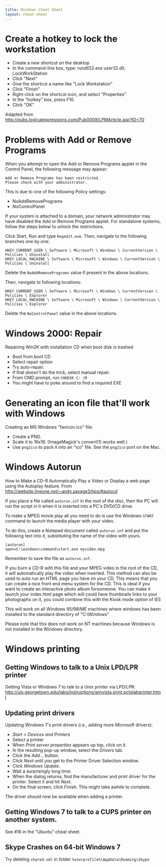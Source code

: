 ```yaml
---
title: Windows Cheat Sheet
layout: cheat-sheet
---
```


# Create a hotkey to lock the workstation

* Create a new shortcut on the desktop
* In the command-line box, type: rundll32.exe user32.dll, LockWorkStation
* Click "Next"
* Give the shortcut a name like "Lock Workstation"
* Click "Finish"
* Right-click on the shortcut icon, and select "Properties"
* In the "hotkey" box, press F10.
* Click "OK"

Adapted from <http://pubs.logicalexpressions.com/Pub0009/LPMArticle.asp?ID=70>

# Problems with Add or Remove Programs

When you attempt to open the Add or Remove Programs applet in the
Control Panel, the following message may appear:

    Add or Remove Programs has been restricted.
    Please check with your administrator.

This is due to one of the following Policy settings:

* NoAddRemovePrograms
* NoControlPanel

If your system is attached to a domain, your network administrator may have
disabled the Add or Remove Programs applet. For standalone systems, follow
the steps below to unlock the restrictions.

Click Start, Run and type `Regedit.exe`. Then, navigate to the following
branches one by one:

    HKEY_CURRENT_USER \ Software \ Microsoft \ Windows \ CurrentVersion \ Policies \ Uninstall
    HKEY_LOCAL_MACHINE \ Software \ Microsoft \ Windows \ CurrentVersion \ Policies \ Uninstall

Delete the `NoAddRemovePrograms` value if present in the above locations.

Then, navigate to following locations:

    HKEY_CURRENT_USER \ Software \ Microsoft \ Windows \ CurrentVersion \ Policies \ Explorer
    HKEY_LOCAL_MACHINE \ Software \ Microsoft \ Windows \ CurrentVersion \ Policies \ Explorer

Delete the `NoControlPanel` value in the above locations.

# Windows 2000: Repair

Repairing Win2K with installation CD when boot disk is trashed

* Boot from boot CD
* Select repair option
* Try auto-repair.
* If that doesn't do the trick, select manual repair.
* From CMD prompt, run `CHKDSK C: /R`
* You might have to poke around to find a required EXE

# Generating an icon file that'll work with Windows

Creating an MS Windows "favicon.ico" file:

- Create a PNG.
- Scale it to 16x16. (ImageMagick's *convert*(1) works well.)
- Use `png2ico` to pack it into an "ico" file. See the `png2ico` port on
  the Mac.

# Windows Autorun

How to Make a CD-R Automatically Play a Video or Display a web page using
the Autoplay feature. From
<http://website.lineone.net/~andy.savage3/tips/#autocd>

If you place a file called `autorun.inf` in the root of the disc, then the
PC will run the script in it when it is inserted into a PC's DVD/CD drive.

To make a MPEG movie play all you need to do is use the Windows `START`
command to launch the media player with your video.

To do this, create a Notepad document called `autorun.inf` and put the
following text into it, substituting the name of the video with yours.

    [autorun]
    open=C:\windows\command\start.exe myvideo.mpg

Remember to save the file as `autorun.inf`.

If you burn a CD-R with this file and your MPEG video in the root of the CD,
it will automatically play the video when inserted. This method can also be
used to auto run an HTML page you have on your CD, This means that you can
create a nice front end menu system for the CD. This is ideal if you want
to create an interactive photo album forsomeone. You can make it launch
your index.html page which will could have thumbnails links to your
photographs on it, you could combine this with the Kiosk mode option of IE5

This will work on all Windows 95/98/ME machines where windows has been
installed to the standard directory of "C:\Windows"

Please note that this does not work on NT machines because Windows is not
installed in the Windows directory.

# Windows printing

## Getting Windows to talk to a Unix LPD/LPR printer

Getting Vista or Windows 7 to talk to a Unix printer via LPD/LPR:
<http://uis.georgetown.edu/labs/instructions/winvista.print.pctolabprinter.html>

## Updating print drivers

Updating Windows 7's print drivers (i.e., adding more Microsoft drivers):

* *Start > Devices and Printers*
* Select a printer
* When *Print server properties* appears up top, click on it.
* In the resulting pop-up window, select the *Drivers* tab.
* Click the *Add...* button.
* Click *Next* until you get to the Printer Driver Selection window.
* Click *Windows Update*.
* Wait a surprisingly long time.
* When the dialog returns, find the manufacturer and print driver for
  the printer. Select it and hit *Next*.
* On the final screen, click *Finish*. This might take awhile to complete.

The driver should now be available when adding a printer.

## Getting Windows 7 to talk to a CUPS printer on another system.

See #16 in the "Ubuntu" cheat sheet.

## Skype Crashes on 64-bit Windows 7


Try deleting `shared.xml` in folder `%userprofile%\AppData\Roaming\Skype`
